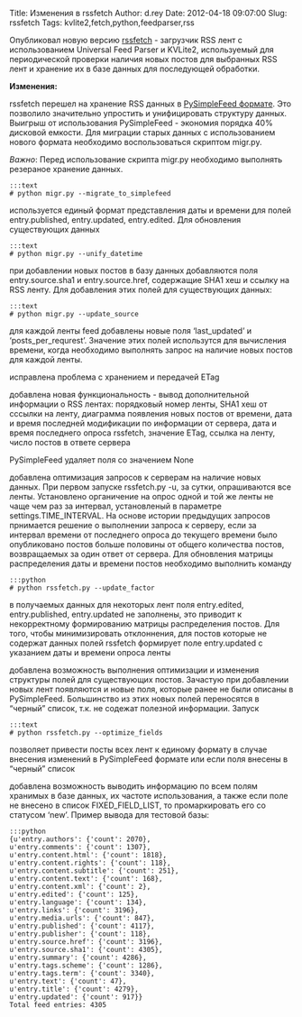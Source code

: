 Title: Изменения в rssfetch
Author: d.rey
Date: 2012-04-18 09:07:00
Slug: rssfetch
Tags: kvlite2,fetch,python,feedparser,rss

Опубликовал новую версию [rssfetch](http://code.google.com/p/sources-ownport/source/browse/rssfetch) - загрузчик RSS лент с использованием Universal Feed Parser и KVLite2, используемый для периодической проверки наличия новых постов для выбранных RSS лент и хранение их в базе данных для последующей обработки. 

**Изменения:**

rssfetch перешел на хранение RSS данных в [PySimpleFeed формате](http://devel.ownport.net/2012/03/pysimplefeed-rss.html). Это позволило значительно упростить и унифицировать структуру данных. Выигрыш от использования PySimpleFeed - экономия порядка 40% дисковой емкости. Для миграции старых данных с использованием нового формата необходимо воспользоваться скриптом migr.py.

_Важно_: Перед использование скрипта migr.py необходимо выполнять резераное хранение данных.

    :::text
    # python migr.py --migrate_to_simplefeed

используется единый формат представления даты и времени для полей  entry.published, entry.updated, entry.edited. Для обновления существующих данных
 
    :::text
    # python migr.py --unify_datetime

при добавлении новых постов в базу данных  добавляются поля entry.source.sha1 и entry.source.href, содержащие SHA1 хеш и ссылку на RSS ленту. Для добавления этих полей для существующих данных:

    :::text
    # python migr.py --update_source
    
для каждой ленты feed добавлены новые поля ‘last_updated’ и ‘posts_per_requrest’. Значение этих полей использутся для вычисления времени, когда необходимо выполнять запрос на наличие новых постов для каждой ленты.

исправлена проблема с хранением и передачей ETag

добавлена новая функциональность - вывод дополнительной информации о RSS лентах: порядковый номер ленты, SHA1 хеш от сссылки на ленту, диаграмма появления новых постов от времени, дата и время последней модификации по информации от сервера, дата и время последнего опроса rssfetch, значение ETag, ссылка на ленту, число постов в ответе сервера

PySimpleFeed удаляет поля со значением None

добавлена оптимизация запросов к серверам на наличие новых данных. При первом запуске rssfetch.py -u, за сутки, опрашиваются все ленты. Установлено органичение на опрос одной и той же ленты не чаще чем раз за интервал, установленый в параметре settings.TIME_INTERVAL. На основе истории предыдущих запросов прнимается решение о выполнении запроса к серверу, если за интервал времени от последнего опроса до текущего времени было опубликовано постов больше половины от общего количества постов, возвращаемых за один ответ от сервера. Для обновления матрицы распределения даты и времени постов необходимо выполнить команду

    :::python
    # python rssfetch.py --update_factor

в получаемых данных для некоторых лент поля entry.edited, entry.published, entry.updated не заполнены, это приводит к некорректному формированию матрицы распределения постов. Для того, чтобы минимизировать отклоннения, для постов которые не содержат данных полей rssfetch формирует поле entry.updated с указанием даты и времени опроса ленты

добавлена возможность выполнения оптимизации и изменения структуры полей для существующих постов. Зачастую при добавлении новых лент появляются и новые поля, которые ранее не были описаны в PySimpleFeed. Большинство из этих новых полей переносятся в “черный” список, т.к. не содежат полезной информации. Запуск 

    :::text
    # python rssfetch.py --optimize_fields

позволяет привести посты всех лент к единому формату в случае внесения изменений в  PySimpleFeed формате или если поля внесены в  “черный” список

добавлена возможность выводить информацию по всем полям хранимых в базе данных, их частоте использования, а также если поле не внесено в список FIXED_FIELD_LIST, то промаркировать его со статусом ‘new’. Пример вывода для тестовой базы:

    :::python
    {u'entry.authors': {'count': 2070},
    u'entry.comments': {'count': 1307},
    u'entry.content.html': {'count': 1818},
    u'entry.content.rights': {'count': 118},
    u'entry.content.subtitle': {'count': 251},
    u'entry.content.text': {'count': 168},
    u'entry.content.xml': {'count': 2},
    u'entry.edited': {'count': 125},
    u'entry.language': {'count': 134},
    u'entry.links': {'count': 3196},
    u'entry.media.urls': {'count': 847},
    u'entry.published': {'count': 4117},
    u'entry.publisher': {'count': 118},
    u'entry.source.href': {'count': 3196},
    u'entry.source.sha1': {'count': 4305},
    u'entry.summary': {'count': 4286},
    u'entry.tags.scheme': {'count': 1286},
    u'entry.tags.term': {'count': 3340},
    u'entry.text': {'count': 47},
    u'entry.title': {'count': 4279},
    u'entry.updated': {'count': 917}}
    Total feed entries: 4305

